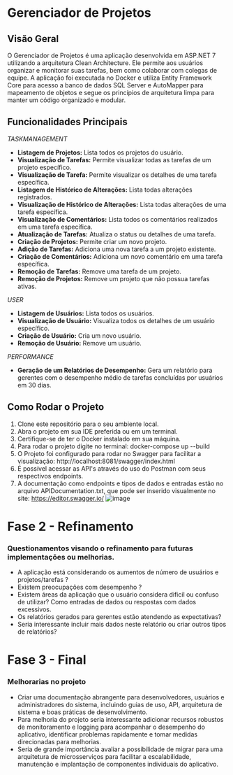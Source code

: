 # Gerenciador de Projetos

## Visão Geral
O Gerenciador de Projetos é uma aplicação desenvolvida em ASP.NET 7 utilizando a arquitetura Clean Architecture. Ele permite aos usuários organizar e monitorar suas tarefas, bem como colaborar com colegas de equipe. A aplicação foi executada no Docker e utiliza Entity Framework Core para acesso a banco de dados SQL Server e AutoMapper para mapeamento de objetos e segue os princípios de arquitetura limpa para manter um código organizado e modular.
## Funcionalidades Principais
*TASKMANAGEMENT*
- **Listagem de Projetos:** Lista todos os projetos do usuário.
- **Visualização de Tarefas:** Permite visualizar todas as tarefas de um projeto específico.
- **Visualização de Tarefa:** Permite visualizar os detalhes de uma tarefa específica.
- **Listagem de Histórico de Alterações:** Lista todas alterações registrados.
- **Visualização de Histórico de Alterações:** Lista todas alterações de uma tarefa específica.
- **Visualização de Comentários:** Lista todos os comentários realizados em uma tarefa específica.
- **Atualização de Tarefas:** Atualiza o status ou detalhes de uma tarefa.
- **Criação de Projetos:** Permite criar um novo projeto.
- **Adição de Tarefas:** Adiciona uma nova tarefa a um projeto existente.
- **Criação de Comentários:** Adiciona um novo comentário em uma tarefa específica.
- **Remoção de Tarefas:** Remove uma tarefa de um projeto.
- **Remoção de Projetos:** Remove um projeto que não possua tarefas ativas.
  
*USER*
- **Listagem de Usuários:** Lista todos os usuários.
- **Visualização de Usuário:** Visualiza todos os detalhes de um usuário específico.
- **Criação de Usuário:** Cria um novo usuário.
- **Remoção de Usuário:** Remove um usuário.
  
*PERFORMANCE*
- **Geração de um Relatórios de Desempenho:** Gera um relatório para gerentes com o desempenho médio de tarefas concluídas por usuários em 30 dias.

## Como Rodar o Projeto
1. Clone este repositório para o seu ambiente local.
2. Abra o projeto em sua IDE preferida ou em um terminal.
3. Certifique-se de ter o Docker instalado em sua máquina.
4. Para rodar o projeto digite no terminal: docker-compose up --build
5. O Projeto foi configurado para rodar no Swagger para facilitar a visualização: http://localhost:8081/swagger/index.html
6. É possível acessar as API's através do uso do Postman com seus respectivos endpoints.
7. A documentação como endpoints e tipos de dados e entradas estão no arquivo APIDocumentation.txt, que pode ser inserido visualmente no site: https://editor.swagger.io/
![image](https://github.com/EduXimenes/TaskManagement/assets/53613863/3e2dd2d3-4653-485e-ae4c-970053c3aa3a)


# Fase 2 - Refinamento

### Questionamentos visando o refinamento para futuras implementações ou melhorias.

- A aplicação está considerando os aumentos de número de usuários e projetos/tarefas ?
- Existem preocupações com desempenho ?
- Existem áreas da aplicação que o usuário considera dificil ou confuso de utilizar? Como entradas de dados ou respostas com dados excessivos.
- Os relatórios gerados para gerentes estão atendendo as expectativas?
- Seria interessante incluir mais dados neste relatório ou criar outros tipos de relatórios?

# Fase 3 - Final

### Melhorarias no projeto

- Criar uma documentação abrangente para desenvolvedores, usuários e administradores do sistema, incluindo guias de uso, API, arquitetura de sistema e boas práticas de desenvolvimento.
- Para melhoria do projeto seria interessante adicionar recursos robustos de monitoramento e logging para acompanhar o desempenho do aplicativo, identificar problemas rapidamente e tomar medidas direcionadas para melhorias.
- Seria de grande importância avaliar a possibilidade de migrar para uma arquitetura de microsserviços para facilitar a escalabilidade, manutenção e implantação de componentes individuais do aplicativo.
